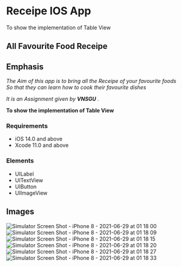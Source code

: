 # Receipe IOS App
To show the implementation of Table View

## All Favourite Food Receipe


## Emphasis

*The Aim of this app is to bring all the Receipe of your favourite foods*  
_So that they can learn how to cook their favourite dishes_


_It is an Assignment given by **VNSGU** ._

__To show the implementation of Table View__

### Requirements

* iOS 14.0 and above
* Xcode 11.0 and above

### Elements

* UILabel
* UITextView
* UIButton
* UIImageView

## Images
![Simulator Screen Shot - iPhone 8 - 2021-06-29 at 01 18 00](https://user-images.githubusercontent.com/69379504/123696842-d7e9d380-d879-11eb-9c76-99a1b25dc79b.png)
![Simulator Screen Shot - iPhone 8 - 2021-06-29 at 01 18 09](https://user-images.githubusercontent.com/69379504/123696874-e2a46880-d879-11eb-80ec-52a5b88be356.png)
![Simulator Screen Shot - iPhone 8 - 2021-06-29 at 01 18 15](https://user-images.githubusercontent.com/69379504/123696889-e637ef80-d879-11eb-9de3-42c24c741770.png)
![Simulator Screen Shot - iPhone 8 - 2021-06-29 at 01 18 20](https://user-images.githubusercontent.com/69379504/123696911-eb953a00-d879-11eb-9f5a-f8be24f84097.png)
![Simulator Screen Shot - iPhone 8 - 2021-06-29 at 01 18 27](https://user-images.githubusercontent.com/69379504/123696920-edf79400-d879-11eb-9047-c90fab4f6116.png)
![Simulator Screen Shot - iPhone 8 - 2021-06-29 at 01 18 33](https://user-images.githubusercontent.com/69379504/123696932-efc15780-d879-11eb-8a36-756b7b19424b.png)
